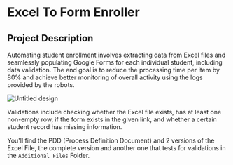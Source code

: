 # Excel To Form Enroller
## Project Description
Automating student enrollment involves extracting data from Excel files and seamlessly populating Google Forms for each individual student, including data validation. The end goal is to reduce the processing time per item by 80% and achieve better monitoring of overall activity using the logs provided by the robots.

![Untitled design](https://github.com/yehiarasheed/Excel-To-Form-Enroller/assets/157399068/4598b44e-b21d-4d4e-9004-efa68fad739c)

 Validations include checking whether the Excel file exists, has at least one non-empty row, if the form exists in the given link, and whether a certain student record has missing information.

 You'll find the PDD (Process Definition Document) and 2 versions of the Excel File, the complete version and another one that tests for validations in the  `Additional Files` Folder.
